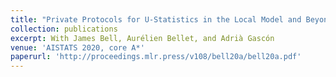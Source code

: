 ```yaml
---
title: "Private Protocols for U-Statistics in the Local Model and Beyond"
collection: publications
excerpt: With James Bell, Aurélien Bellet, and Adrià Gascón
venue: 'AISTATS 2020, core A*'
paperurl: 'http://proceedings.mlr.press/v108/bell20a/bell20a.pdf'
---
```

